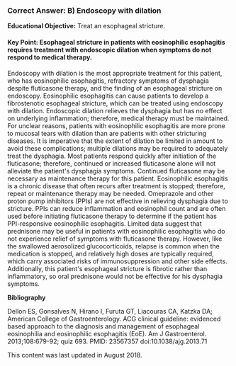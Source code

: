 
### Correct Answer: B) Endoscopy with dilation 

**Educational Objective:** Treat an esophageal stricture.

#### **Key Point:** Esophageal stricture in patients with eosinophilic esophagitis requires treatment with endoscopic dilation when symptoms do not respond to medical therapy.

Endoscopy with dilation is the most appropriate treatment for this patient, who has eosinophilic esophagitis, refractory symptoms of dysphagia despite fluticasone therapy, and the finding of an esophageal stricture on endoscopy. Eosinophilic esophagitis can cause patients to develop a fibrostenotic esophageal stricture, which can be treated using endoscopy with dilation. Endoscopic dilation relieves the dysphagia but has no effect on underlying inflammation; therefore, medical therapy must be maintained. For unclear reasons, patients with eosinophilic esophagitis are more prone to mucosal tears with dilation than are patients with other stricturing diseases. It is imperative that the extent of dilation be limited in amount to avoid these complications; multiple dilations may be required to adequately treat the dysphagia.
Most patients respond quickly after initiation of the fluticasone; therefore, continued or increased fluticasone alone will not alleviate the patient's dysphagia symptoms. Continued fluticasone may be necessary as maintenance therapy for this patient. Eosinophilic esophagitis is a chronic disease that often recurs after treatment is stopped; therefore, repeat or maintenance therapy may be needed.
Omeprazole and other proton pump inhibitors (PPIs) are not effective in relieving dysphagia due to stricture. PPIs can reduce inflammation and eosinophil count and are often used before initiating fluticasone therapy to determine if the patient has PPI-responsive eosinophilic esophagitis.
Limited data suggest that prednisone may be useful in patients with eosinophilic esophagitis who do not experience relief of symptoms with fluticasone therapy. However, like the swallowed aerosolized glucocorticoids, relapse is common when the medication is stopped, and relatively high doses are typically required, which carry associated risks of immunosuppression and other side effects. Additionally, this patient's esophageal stricture is fibrotic rather than inflammatory, so oral prednisone would not be effective for his dysphagia symptoms.

**Bibliography**

Dellon ES, Gonsalves N, Hirano I, Furuta GT, Liacouras CA, Katzka DA; American College of Gastroenterology. ACG clinical guideline: evidenced based approach to the diagnosis and management of esophageal eosinophilia and eosinophilic esophagitis (EoE). Am J Gastroenterol. 2013;108:679-92; quiz 693. PMID: 23567357 doi:10.1038/ajg.2013.71

This content was last updated in August 2018.